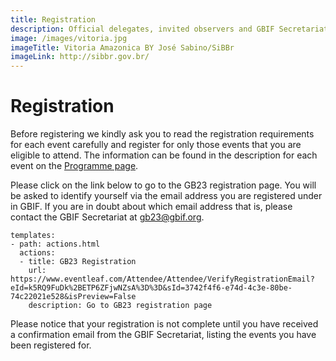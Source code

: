 ```yaml
---
title: Registration
description: Official delegates, invited observers and GBIF Secretariat staff must register in advance to attend GB23.
image: /images/vitoria.jpg
imageTitle: Vitoria Amazonica BY José Sabino/SiBBr
imageLink: http://sibbr.gov.br/
---
```

# Registration

Before registering we kindly ask you to read the registration requirements for each event carefully and register for only those events that you are eligible to attend. The information can be found in the description for each event on the [Programme page](http://gb23.gbif.org/en/programme/).

Please click on the link below to go to the GB23 registration page. You will be asked to identify yourself via the email address you are registered under in GBIF. If you are in doubt about which email address that is, please contact the GBIF Secretariat at [gb23@gbif.org](mailto:gb23@gbif.org).

```styledYaml
templates:
- path: actions.html
  actions:
  - title: GB23 Registration
    url: https://www.eventleaf.com/Attendee/Attendee/VerifyRegistrationEmail?eId=k5RQ9FuDk%2BETP6ZFjwNZsA%3D%3D&sId=3742f4f6-e74d-4c3e-80be-74c22021e528&isPreview=False
    description: Go to GB23 registration page
```




Please notice that your registration is not complete until you have received a confirmation email from the GBIF Secretariat, listing the events you have been registered for. 
